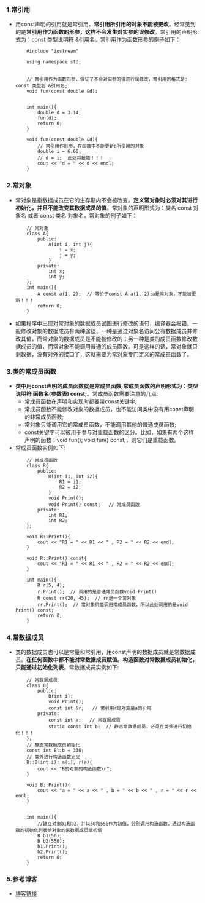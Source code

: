 ### 1.常引用
- 用const声明的引用就是常引用。**常引用所引用的对象不能被更改**。经常见到的是**常引用作为函数的形参，这样不会发生对实参的误修改**。常引用的声明形式为：const 类型说明符 &引用名。常引用作为函数形参的例子如下：
    ```
        #include "iostream"

        using namespace std;


        // 常引用作为函数形参，保证了不会对实参的值进行误修改，常引用的格式是: const 类型名 &引用名;
        void fun(const double &d);


        int main(){
            double d = 3.14;
            fun(d);
            return 0;
        }

        void fun(const double &d){
            // 常引用作形参，在函数中不能更新d所引用的对象
            double i = 6.66;
            // d = i;  此处将报错！！！
            cout << "d = " << d << endl;
        }

    ```
### 2.常对象
- 常对象是指数据成员在它的生存期内不会被改变。**定义常对象时必须对其进行初始化，并且不能改变其数据成员的值**。常对象的声明形式为：类名 const 对象名 或者 const 类名 对象名。常对象的例子如下：
    ```
        // 常对象
        class A{
            public:
                A(int i, int j){
                    i = x;
                    j = y;
                }
            private:
                int x;
                int y;
        };
        int main(){
            A const a(1, 2);  // 等价于const A a(1, 2);a是常对象，不能被更新！！！
            return 0;
        }
    ```
- 如果程序中出现对常对象的数据成员试图进行修改的语句，编译器会报错。一般修改对象的数据成员有两种途径，一种是通过对象名访问公有数据成员并修改其值，而常对象的数据成员是不能被修改的；另一种是类的成员函数修改数据成员的值，而常对象不能调用普通的成员函数。可是这样的话，常对象就只剩数据，没有对外的接口了，这就需要为常对象专门定义的常成员函数了。
### 3.类的常成员函数
- **类中用const声明的成员函数就是常成员函数,常成员函数的声明形式为：类型说明符 函数名(参数表) const;**。常成员函数需要注意的几点:
    - 常成员函数在声明和实现时都要带const关键字;
    - 常成员函数不能修改对象的数据成员，也不能访问类中没有用const声明的非常成员函数;
    - 常对象只能调用它的常成员函数，不能调用其他的普通成员函数;
    - const关键字可以被用于参与对重载函数的区分。比如，如果有两个这样声明的函数：void fun(); void fun() const;，则它们是重载函数。
- 常成员函数实例如下:
    ```
        // 常成员函数
        class R{
            public:
                R(int i1, int i2){
                    R1 = i1;
                    R2 = i2;
                }
                void Print();
                void Print() const;   // 常成员函数
            private:
                int R1;
                int R2;
        };

        void R::Print(){
            cout << "R1 = " << R1 << " , R2 = " << R2 << endl;
        }

        void R::Print() const{
            cout << "R1 = " << R1 << " , R2 = " << R2 << endl;
        }
        
        int main(){
            R r(5, 4);
            r.Print();  // 调用的是普通成员函数void Print()
            R const rr(20, 45);  // rr是一个常对象
            rr.Print();  // 常对象只能调用常成员函数，所以此处调用的是void Print() const;
            return 0;
        }
    ```
### 4.常数据成员
- 类的数据成员也可以是常量和常引用，用const声明的数据成员就是常数据成员。**在任何函数中都不能对常数据成员赋值。构造函数对常数据成员初始化，只能通过初始化列表**。常数据成员实例如下:
    ```
        // 常数据成员
        class B{
            public:
                B(int i);
                void Print();
                const int &r;   // 常引用r是对变量a的引用
            private:
                const int a;   // 常数据成员
                static const int b;  // 静态常数据成员，必须在类外进行初始化！！！
        };
        // 静态常数据成员初始化
        const int B::b = 330;
        // 类外进行构造函数定义
        B::B(int i): a(i), r(a){
            cout << "B的对象的构造函数\n";
        }

        void B::Print(){
            cout << "a = " << a << " , b = " << b << " , r = " << r << endl;
        }


        int main(){
            //建立对象b1和b2，并以50和550作为初值，分别调用构造函数，通过构造函数的初始化列表给对象的常数据成员赋初值
            B b1(50);
            B b2(550);
            b1.Print();
            b2.Print();
            return 0;
        }
    ```
### 5.参考博客
- [博客链接](http://www.jizhuomi.com/software/68.html)